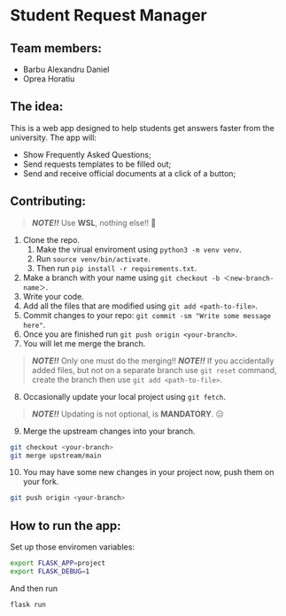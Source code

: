 # Student Request Manager

## Team members:

* Barbu Alexandru Daniel
* Oprea Horatiu

## The idea:

This is a web app designed to help students get answers faster from the university. The app will:

- Show Frequently Asked Questions;
- Send requests templates to be filled out;
- Send and receive official documents at a click of a button;

## Contributing:

>_**NOTE!!**_ Use **WSL**, nothing else!! 🚀

1. Clone the repo.
    1. Make the virual enviroment using `python3 -m venv venv`.
    2. Run `source venv/bin/activate`.
    3. Then run `pip install -r requirements.txt`.
2. Make a branch with your name using `git checkout -b ＜new-branch-name＞`.
3. Write your code.
4. Add all the files that are modified using `git add <path-to-file>`.
5. Commit changes to your repo: `git commit -sm "Write some message here"`.
6. Once you are finished run `git push origin <your-branch>`.
7. You will let me merge the branch.

>_**NOTE!!**_ Only one must do the merging!!
>_**NOTE!!**_ If you accidentally added files, but not on a separate branch use `git reset` command, create the branch then use `git add <path-to-file>`.

8. Occasionally update your local project using `git fetch`.
>_**NOTE!!**_ Updating is not optional, is **MANDATORY**. 😑

9. Merge the upstream changes into your branch.
```bash
git checkout <your-branch>
git merge upstream/main
```

10. You may have some new changes in your project now, push them on your fork.
```bash
git push origin <your-branch>
```


## How to run the app:

Set up those enviromen variables:
```bash
export FLASK_APP=project
export FLASK_DEBUG=1
```
And then run
```bash
flask run
```